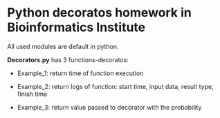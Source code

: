 # Python decoratos homework in Bioinformatics Institute

All used modules are default in python. 

**Decorators.py** has 3 functions-decoratos:

- Example_1: return time of function execution

- Example_2: return logs of function: start time, input data, result type, finish time

- Example_3: return value passed to decorator with the probability 

